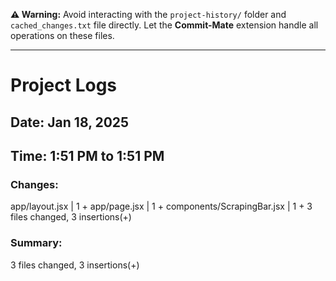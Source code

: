 **⚠️ Warning:** Avoid interacting with the `project-history/` folder and `cached_changes.txt` file directly. Let the **Commit-Mate** extension handle all operations on these files.

---

# Project Logs

## Date: Jan 18, 2025

## Time: 1:51 PM to 1:51 PM

### Changes:

app/layout.jsx             | 1 +
 app/page.jsx               | 1 +
 components/ScrapingBar.jsx | 1 +
 3 files changed, 3 insertions(+)

### Summary:

 3 files changed, 3 insertions(+)